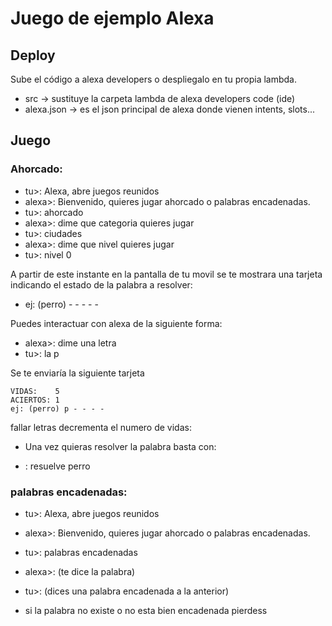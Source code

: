 # Juego de ejemplo Alexa


## Deploy

Sube el código a alexa developers o despliegalo en tu propia lambda.

* src -> sustituye la carpeta lambda de alexa developers code (ide)
* alexa.json -> es el json principal de alexa donde vienen intents, slots...



## Juego

### Ahorcado:

- tu>:    Alexa, abre juegos reunidos
- alexa>: Bienvenido, quieres jugar ahorcado o palabras encadenadas.
- tu>:    ahorcado
- alexa>: dime que categoria quieres jugar
- tu>:    ciudades
- alexa>: dime que nivel quieres jugar
- tu>:    nivel 0

A partir de este instante en la pantalla de tu movil se te mostrara una tarjeta indicando el estado de la palabra a resolver:
* ej: (perro) - - - - -

Puedes interactuar con alexa de la siguiente forma:

- alexa>: dime una letra
- tu>:    la p

Se te enviaría la siguiente tarjeta

```
VIDAS:    5
ACIERTOS: 1
ej: (perro) p - - - -
```

fallar letras decrementa el numero de vidas:

* Una vez quieras resolver la palabra basta con:
- <tu>:    resuelve perro




### palabras encadenadas:

- tu>: Alexa, abre juegos reunidos
- alexa>: Bienvenido, quieres jugar ahorcado o palabras encadenadas.
- tu>: palabras encadenadas
- alexa>: (te dice la palabra)
- tu>: (dices una palabra encadenada a la anterior)

- si la palabra no existe o no esta bien encadenada pierdess

